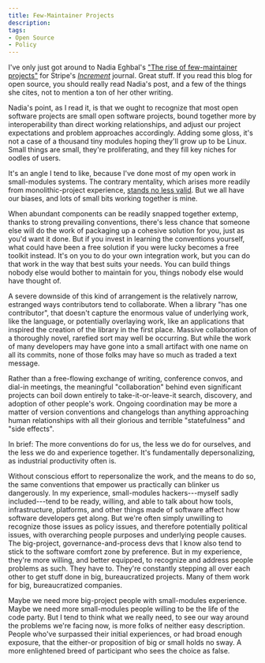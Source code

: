```yaml
---
title: Few-Maintainer Projects
description:
tags:
- Open Source
- Policy
---
```


I've only just got around to Nadia Eghbal's ["The rise of few-maintainer projects"](https://increment.com/open-source/the-rise-of-few-maintainer-projects/) for Stripe's [_Increment_](https://increment.com/) journal.  Great stuff.  If you read this blog for open source, you should really read Nadia's post, and a few of the things she cites, not to mention a ton of her other writing.

Nadia's point, as I read it, is that we ought to recognize that most open software projects are small open software projects, bound together more by interoperability than direct working relationships, and adjust our project expectations and problem approaches accordingly.  Adding some gloss, it's not a case of a thousand tiny modules hoping they'll grow up to be Linux.  Small things are small, they're proliferating, and they fill key niches for oodles of users.

It's an angle I tend to like, because I've done most of my open work in small-modules systems.  The contrary mentality, which arises more readily from monolithic-project experience, [stands no less valid](https://writing.kemitchell.com/2019/05/18/Schools.html).  But we all have our biases, and lots of small bits working together is mine.

When abundant components can be readily snapped together extemp, thanks to strong prevailing conventions, there's less chance that someone else will do the work of packaging up a cohesive solution for you, just as you'd want it done.  But if you invest in learning the conventions yourself, what could have been a free solution if you were lucky becomes a free toolkit instead.  It's on you to do your own integration work, but you can do that work in the way that best suits your needs.  You can build things nobody else would bother to maintain for you, things nobody else would have thought of.

A severe downside of this kind of arrangement is the relatively narrow, estranged ways contributors tend to collaborate.  When a library "has one contributor", that doesn't capture the enormous value of underlying work, like the language, or potentially overlaying work, like an applications that inspired the creation of the library in the first place.  Massive collaboration of a thoroughly novel, rarefied sort may well be occurring.  But while the work of many developers may have gone into a small artifact with one name on all its commits, none of those folks may have so much as traded a text message.

Rather than a free-flowing exchange of writing, conference convos, and dial-in meetings, the meaningful "collaboration" behind even significant projects can boil down entirely to take-it-or-leave-it search, discovery, and adoption of other people's work.  Ongoing coordination may be more a matter of version conventions and changelogs than anything approaching human relationships with all their glorious and terrible "statefulness" and "side effects".

In brief:  The more conventions do for us, the less we do for ourselves, and the less we do and experience together.  It's fundamentally depersonalizing, as industrial productivity often is.

Without conscious effort to repersonalize the work, and the means to do so, the same conventions that empower us practically can blinker us dangerously.  In my experience, small-modules hackers---myself sadly included---tend to be ready, willing, and able to talk about how tools, infrastructure, platforms, and other things made of software affect how software developers get along.  But we're often simply unwilling to recognize those issues as policy issues, and therefore potentially political issues, with overarching people purposes and underlying people causes.  The big-project, governance-and-process devs that I know also tend to stick to the software comfort zone by preference.  But in my experience, they're more willing, and better equipped, to recognize and address people problems as such.  They have to.  They're constantly stepping all over each other to get stuff done in big, bureaucratized projects.  Many of them work for big, bureaucratized companies.

Maybe we need more big-project people with small-modules experience.  Maybe we need more small-modules people willing to be the life of the code party.  But I tend to think what we really need, to see our way around the problems we're facing now, is more folks of neither easy description.  People who've surpassed their initial experiences, or had broad enough exposure, that the either-or proposition of big or small holds no sway.  A more enlightened breed of participant who sees the choice as false.
